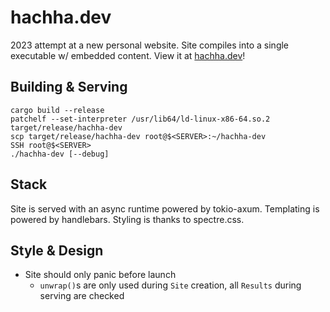 # hachha.dev
2023 attempt at a new personal website.
Site compiles into a single executable w/ embedded content.
View it at [hachha.dev](http://hachha.dev)!

## Building & Serving
```fish
cargo build --release
patchelf --set-interpreter /usr/lib64/ld-linux-x86-64.so.2 target/release/hachha-dev
scp target/release/hachha-dev root@$<SERVER>:~/hachha-dev
SSH root@$<SERVER>
./hachha-dev [--debug]
```

## Stack
Site is served with an async runtime powered by tokio-axum.
Templating is powered by handlebars.
Styling is thanks to spectre.css.

## Style & Design
- Site should only panic before launch
  - `unwrap()`s are only used during `Site` creation, all `Results` during
    serving are checked
